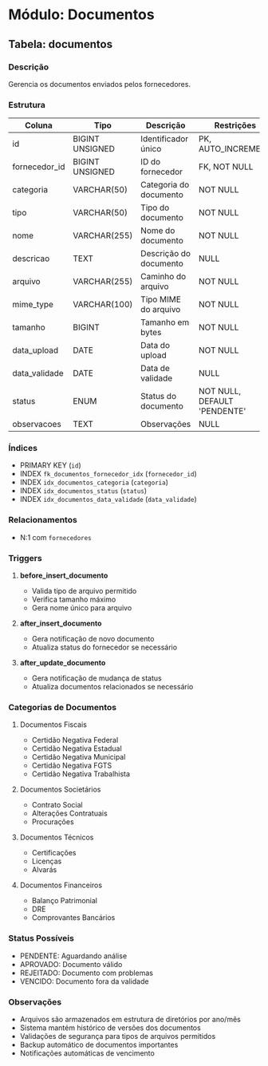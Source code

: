 # Módulo: Documentos

## Tabela: documentos

### Descrição
Gerencia os documentos enviados pelos fornecedores.

### Estrutura
| Coluna | Tipo | Descrição | Restrições |
|--------|------|-----------|------------|
| id | BIGINT UNSIGNED | Identificador único | PK, AUTO_INCREMENT |
| fornecedor_id | BIGINT UNSIGNED | ID do fornecedor | FK, NOT NULL |
| categoria | VARCHAR(50) | Categoria do documento | NOT NULL |
| tipo | VARCHAR(50) | Tipo do documento | NOT NULL |
| nome | VARCHAR(255) | Nome do documento | NOT NULL |
| descricao | TEXT | Descrição do documento | NULL |
| arquivo | VARCHAR(255) | Caminho do arquivo | NOT NULL |
| mime_type | VARCHAR(100) | Tipo MIME do arquivo | NOT NULL |
| tamanho | BIGINT | Tamanho em bytes | NOT NULL |
| data_upload | DATE | Data do upload | NOT NULL |
| data_validade | DATE | Data de validade | NULL |
| status | ENUM | Status do documento | NOT NULL, DEFAULT 'PENDENTE' |
| observacoes | TEXT | Observações | NULL |

### Índices
- PRIMARY KEY (`id`)
- INDEX `fk_documentos_fornecedor_idx` (`fornecedor_id`)
- INDEX `idx_documentos_categoria` (`categoria`)
- INDEX `idx_documentos_status` (`status`)
- INDEX `idx_documentos_data_validade` (`data_validade`)

### Relacionamentos
- N:1 com `fornecedores`

### Triggers
1. **before_insert_documento**
   - Valida tipo de arquivo permitido
   - Verifica tamanho máximo
   - Gera nome único para arquivo

2. **after_insert_documento**
   - Gera notificação de novo documento
   - Atualiza status do fornecedor se necessário

3. **after_update_documento**
   - Gera notificação de mudança de status
   - Atualiza documentos relacionados se necessário

### Categorias de Documentos
1. Documentos Fiscais
   - Certidão Negativa Federal
   - Certidão Negativa Estadual
   - Certidão Negativa Municipal
   - Certidão Negativa FGTS
   - Certidão Negativa Trabalhista

2. Documentos Societários
   - Contrato Social
   - Alterações Contratuais
   - Procurações

3. Documentos Técnicos
   - Certificações
   - Licenças
   - Alvarás

4. Documentos Financeiros
   - Balanço Patrimonial
   - DRE
   - Comprovantes Bancários

### Status Possíveis
- PENDENTE: Aguardando análise
- APROVADO: Documento válido
- REJEITADO: Documento com problemas
- VENCIDO: Documento fora da validade

### Observações
- Arquivos são armazenados em estrutura de diretórios por ano/mês
- Sistema mantém histórico de versões dos documentos
- Validações de segurança para tipos de arquivos permitidos
- Backup automático de documentos importantes
- Notificações automáticas de vencimento
